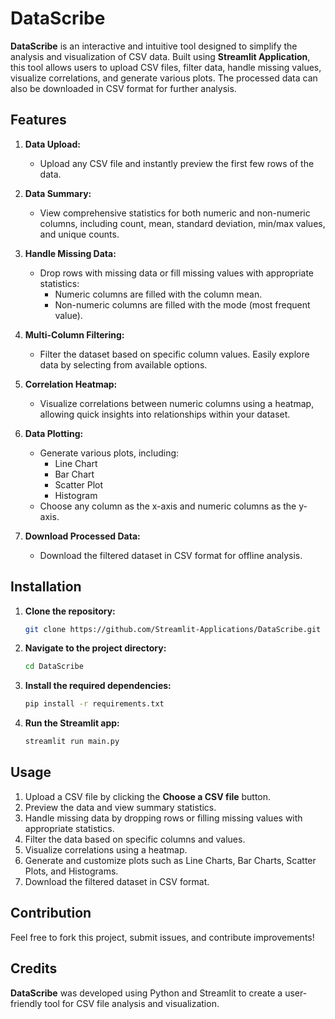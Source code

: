 # **DataScribe**

**DataScribe** is an interactive and intuitive tool designed to simplify the analysis and visualization of CSV data. Built using **Streamlit Application**, this tool allows users to upload CSV files, filter data, handle missing values, visualize correlations, and generate various plots. The processed data can also be downloaded in CSV format for further analysis.

## **Features**

1. **Data Upload:**
   - Upload any CSV file and instantly preview the first few rows of the data.
   
2. **Data Summary:**
   - View comprehensive statistics for both numeric and non-numeric columns, including count, mean, standard deviation, min/max values, and unique counts.

3. **Handle Missing Data:**
   - Drop rows with missing data or fill missing values with appropriate statistics:
     - Numeric columns are filled with the column mean.
     - Non-numeric columns are filled with the mode (most frequent value).

4. **Multi-Column Filtering:**
   - Filter the dataset based on specific column values. Easily explore data by selecting from available options.

5. **Correlation Heatmap:**
   - Visualize correlations between numeric columns using a heatmap, allowing quick insights into relationships within your dataset.

6. **Data Plotting:**
   - Generate various plots, including:
     - Line Chart
     - Bar Chart
     - Scatter Plot
     - Histogram
   - Choose any column as the x-axis and numeric columns as the y-axis.

7. **Download Processed Data:**
   - Download the filtered dataset in CSV format for offline analysis.

## **Installation**

1. **Clone the repository:**
   ```bash
   git clone https://github.com/Streamlit-Applications/DataScribe.git
   ```

2. **Navigate to the project directory:**
   ```bash
   cd DataScribe
   ```

3. **Install the required dependencies:**
   ```bash
   pip install -r requirements.txt
   ```

4. **Run the Streamlit app:**
   ```bash
   streamlit run main.py
   ```

## **Usage**

1. Upload a CSV file by clicking the **Choose a CSV file** button.
2. Preview the data and view summary statistics.
3. Handle missing data by dropping rows or filling missing values with appropriate statistics.
4. Filter the data based on specific columns and values.
5. Visualize correlations using a heatmap.
6. Generate and customize plots such as Line Charts, Bar Charts, Scatter Plots, and Histograms.
7. Download the filtered dataset in CSV format.

## **Contribution**

Feel free to fork this project, submit issues, and contribute improvements!

## **Credits**

**DataScribe** was developed using Python and Streamlit to create a user-friendly tool for CSV file analysis and visualization.
